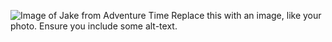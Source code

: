![Image of Jake from Adventure Time](https://pbs.twimg.com/profile_images/436169671457259520/zGHbkn8G.jpeg)
Replace this with an image, like your photo. Ensure you include some alt-text.

